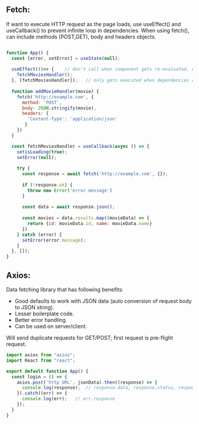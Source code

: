 ## Fetch:
If want to execute HTTP request as the page loads, use useEffect() and useCallback() to prevent infinite loop in dependencies. When using fetch(), can include methods (POST,GET), body and headers objects.
```javascript

function App() {
  const [error, setError] = useState(null);
  
  useEffect(()=> {    // don't call when component gets re-evaluated, else inifinite loop
    fetchMoviesHandler();
  }, [fetchMoviesHandler]);   // only gets executed when dependencies change
  
  function addMovieHandler(movie) {
    fetch('http://example.com', {
      method: 'POST',
      body: JSON.stringify(movie),
      headers: {
        'Content-Type': 'application/json'
       }
    })
  }

  const fetchMoviesHandler = useCallback(async () => {
    setisLoading(true);
    setError(null);
    
    try {
      const response = await fetch('http://example.com', {});
      
      if (!response.ok) {
        throw new Error('error message')
      }
      
      const data = await response.json();
      
      const movies = data.results.map((movieData) => {
        return {id: movieData.id, name: movieData.name}
      })
    } catch (error) {
      setError(error.message);
    }
  }, []);
}

```

## Axios:
Data fetching library that has following benefits:
- Good defaults to work with JSON data (auto conversion of request body to JSON string).
- Lesser boilerplate code.
- Better error handling.
- Can be used on server/client.

Will send duplicate requests for GET/POST; first request is pre-flight request.

```js
import axios from "axios";
import React from "react";

export default function App() {
  const login = () => {
    axios.post('http URL', jsonData).then((response) => {
      console.log(response);  // response.data, response.status, response.headers
    }).catch((err) => {
      console.log(err);   // err.response
    });
  }
}

```
